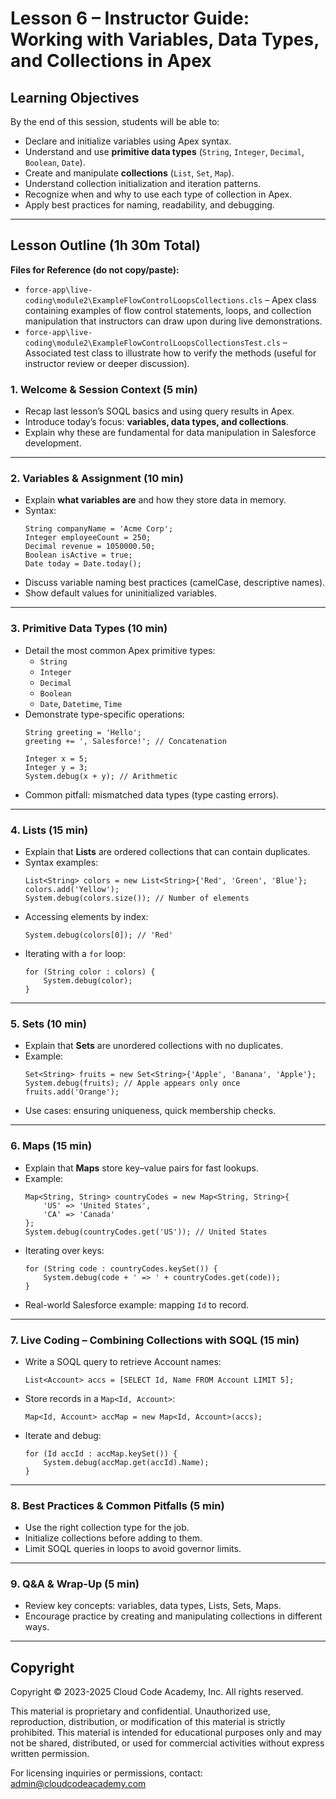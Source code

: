 # Lesson 6 – Instructor Guide: Working with Variables, Data Types, and Collections in Apex

## Learning Objectives
By the end of this session, students will be able to:
- Declare and initialize variables using Apex syntax.
- Understand and use **primitive data types** (`String`, `Integer`, `Decimal`, `Boolean`, `Date`).
- Create and manipulate **collections** (`List`, `Set`, `Map`).
- Understand collection initialization and iteration patterns.
- Recognize when and why to use each type of collection in Apex.
- Apply best practices for naming, readability, and debugging.

---

## Lesson Outline (1h 30m Total)

**Files for Reference (do not copy/paste):**  
- `force-app\live-coding\module2\ExampleFlowControlLoopsCollections.cls` – Apex class containing examples of flow control statements, loops, and collection manipulation that instructors can draw upon during live demonstrations.  
- `force-app\live-coding\module2\ExampleFlowControlLoopsCollectionsTest.cls` – Associated test class to illustrate how to verify the methods (useful for instructor review or deeper discussion).  

### 1. Welcome & Session Context (5 min)
- Recap last lesson’s SOQL basics and using query results in Apex.
- Introduce today’s focus: **variables, data types, and collections**.
- Explain why these are fundamental for data manipulation in Salesforce development.

---

### 2. Variables & Assignment (10 min)
- Explain **what variables are** and how they store data in memory.
- Syntax:
  ```apex
  String companyName = 'Acme Corp';
  Integer employeeCount = 250;
  Decimal revenue = 1050000.50;
  Boolean isActive = true;
  Date today = Date.today();
  ```
- Discuss variable naming best practices (camelCase, descriptive names).
- Show default values for uninitialized variables.

---

### 3. Primitive Data Types (10 min)
- Detail the most common Apex primitive types:
  - `String`
  - `Integer`
  - `Decimal`
  - `Boolean`
  - `Date`, `Datetime`, `Time`
- Demonstrate type-specific operations:
  ```apex
  String greeting = 'Hello';
  greeting += ', Salesforce!'; // Concatenation
  
  Integer x = 5;
  Integer y = 3;
  System.debug(x + y); // Arithmetic
  ```
- Common pitfall: mismatched data types (type casting errors).

---

### 4. Lists (15 min)
- Explain that **Lists** are ordered collections that can contain duplicates.
- Syntax examples:
  ```apex
  List<String> colors = new List<String>{'Red', 'Green', 'Blue'};
  colors.add('Yellow');
  System.debug(colors.size()); // Number of elements
  ```
- Accessing elements by index:
  ```apex
  System.debug(colors[0]); // 'Red'
  ```
- Iterating with a `for` loop:
  ```apex
  for (String color : colors) {
      System.debug(color);
  }
  ```

---

### 5. Sets (10 min)
- Explain that **Sets** are unordered collections with no duplicates.
- Example:
  ```apex
  Set<String> fruits = new Set<String>{'Apple', 'Banana', 'Apple'};
  System.debug(fruits); // Apple appears only once
  fruits.add('Orange');
  ```
- Use cases: ensuring uniqueness, quick membership checks.

---

### 6. Maps (15 min)
- Explain that **Maps** store key–value pairs for fast lookups.
- Example:
  ```apex
  Map<String, String> countryCodes = new Map<String, String>{
      'US' => 'United States',
      'CA' => 'Canada'
  };
  System.debug(countryCodes.get('US')); // United States
  ```
- Iterating over keys:
  ```apex
  for (String code : countryCodes.keySet()) {
      System.debug(code + ' => ' + countryCodes.get(code));
  }
  ```
- Real-world Salesforce example: mapping `Id` to record.

---

### 7. Live Coding – Combining Collections with SOQL (15 min)
- Write a SOQL query to retrieve Account names:
  ```apex
  List<Account> accs = [SELECT Id, Name FROM Account LIMIT 5];
  ```
- Store records in a `Map<Id, Account>`:
  ```apex
  Map<Id, Account> accMap = new Map<Id, Account>(accs);
  ```
- Iterate and debug:
  ```apex
  for (Id accId : accMap.keySet()) {
      System.debug(accMap.get(accId).Name);
  }
  ```

---

### 8. Best Practices & Common Pitfalls (5 min)
- Use the right collection type for the job.
- Initialize collections before adding to them.
- Limit SOQL queries in loops to avoid governor limits.

---

### 9. Q&A & Wrap-Up (5 min)
- Review key concepts: variables, data types, Lists, Sets, Maps.
- Encourage practice by creating and manipulating collections in different ways.

---

## Copyright

Copyright © 2023-2025 Cloud Code Academy, Inc. All rights reserved.

This material is proprietary and confidential. Unauthorized use, reproduction, distribution, or modification of this material is strictly prohibited. This material is intended for educational purposes only and may not be shared, distributed, or used for commercial activities without express written permission.

For licensing inquiries or permissions, contact: admin@cloudcodeacademy.com